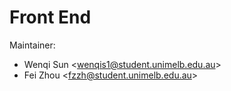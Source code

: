 # Front End
Maintainer: 
- Wenqi Sun \<wenqis1@student.unimelb.edu.au\>
- Fei Zhou  \<fzzh@student.unimelb.edu.au\>
